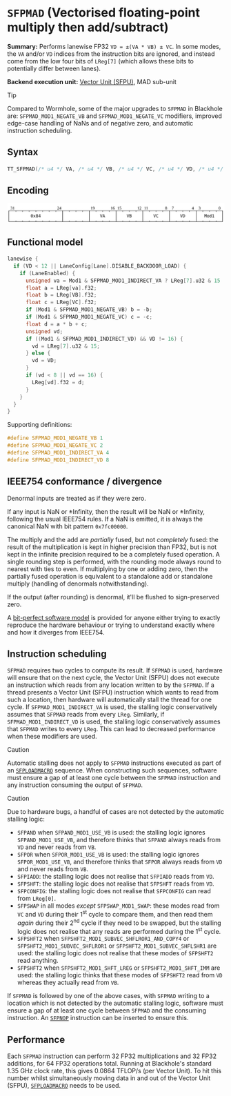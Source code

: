 # `SFPMAD` (Vectorised floating-point multiply then add/subtract)

**Summary:** Performs lanewise FP32 `VD = ±(VA * VB) ± VC`. In some modes, the `VA` and/or `VD` indices from the instruction bits are ignored, and instead come from the low four bits of `LReg[7]` (which allows these bits to potentially differ between lanes).

**Backend execution unit:** [Vector Unit (SFPU)](VectorUnit.md), MAD sub-unit

> [!TIP]
> Compared to Wormhole, some of the major upgrades to `SFPMAD` in Blackhole are: `SFPMAD_MOD1_NEGATE_VB` and `SFPMAD_MOD1_NEGATE_VC` modifiers, improved edge-case handling of NaNs and of negative zero, and automatic instruction scheduling.

## Syntax

```c
TT_SFPMAD(/* u4 */ VA, /* u4 */ VB, /* u4 */ VC, /* u4 */ VD, /* u4 */ Mod1)
```

## Encoding

![](../../../Diagrams/Out/Bits32_SFPMAD.svg)

## Functional model

```c
lanewise {
  if (VD < 12 || LaneConfig[Lane].DISABLE_BACKDOOR_LOAD) {
    if (LaneEnabled) {
      unsigned va = Mod1 & SFPMAD_MOD1_INDIRECT_VA ? LReg[7].u32 & 15 : VA;
      float a = LReg[va].f32;
      float b = LReg[VB].f32;
      float c = LReg[VC].f32;
      if (Mod1 & SFPMAD_MOD1_NEGATE_VB) b = -b;
      if (Mod1 & SFPMAD_MOD1_NEGATE_VC) c = -c;
      float d = a * b + c;
      unsigned vd;
      if ((Mod1 & SFPMAD_MOD1_INDIRECT_VD) && VD != 16) {
        vd = LReg[7].u32 & 15;
      } else {
        vd = VD;
      }
      if (vd < 8 || vd == 16) {
        LReg[vd].f32 = d;
      }
    }
  }
}
```

Supporting definitions:

```c
#define SFPMAD_MOD1_NEGATE_VB 1
#define SFPMAD_MOD1_NEGATE_VC 2
#define SFPMAD_MOD1_INDIRECT_VA 4
#define SFPMAD_MOD1_INDIRECT_VD 8
```

## IEEE754 conformance / divergence

Denormal inputs are treated as if they were zero.

If any input is NaN or ±Infinity, then the result will be NaN or ±Infinity, following the usual IEEE754 rules. If a NaN is emitted, it is always the canonical NaN with bit pattern `0x7fc00000`.

The multiply and the add are _partially_ fused, but not _completely_ fused: the result of the multiplication is kept in higher precision than FP32, but is not kept in the infinite precision required to be a completely fused operation. A single rounding step is performed, with the rounding mode always round to nearest with ties to even. If multiplying by one or adding zero, then the partially fused operation is equivalent to a standalone add or standalone multiply (handling of denormals notwithstanding).

If the output (after rounding) is denormal, it'll be flushed to sign-preserved zero.

A [bit-perfect software model](../../../Miscellaneous/FMA/README.md) is provided for anyone either trying to exactly reproduce the hardware behaviour or trying to understand exactly where and how it diverges from IEEE754.

## Instruction scheduling

`SFPMAD` requires two cycles to compute its result. If `SFPMAD` is used, hardware will ensure that on the next cycle, the Vector Unit (SFPU) does not execute an instruction which reads from any location written to by the `SFPMAD`. If a thread presents a Vector Unit (SFPU) instruction which wants to read from such a location, then hardware will automatically stall the thread for one cycle. If `SFPMAD_MOD1_INDIRECT_VA` is used, the stalling logic conservatively assumes that `SFPMAD` reads from every `LReg`. Similarly, if `SFPMAD_MOD1_INDIRECT_VD` is used, the stalling logic conservatively assumes that `SFPMAD` writes to every `LReg`. This can lead to decreased performance when these modifiers are used.

> [!CAUTION]
> Automatic stalling does not apply to `SFPMAD` instructions executed as part of an [`SFPLOADMACRO`](SFPLOADMACRO.md) sequence. When constructing such sequences, software must ensure a gap of at least one cycle between the `SFPMAD` instruction and any instruction consuming the output of `SFPMAD`.

> [!CAUTION]
> Due to hardware bugs, a handful of cases are not detected by the automatic stalling logic:
> * `SFPAND` when `SFPAND_MOD1_USE_VB` is used: the stalling logic ignores `SFPAND_MOD1_USE_VB`, and therefore thinks that `SFPAND` always reads from `VD` and never reads from `VB`.
> * `SFPOR` when `SFPOR_MOD1_USE_VB` is used: the stalling logic ignores `SFPOR_MOD1_USE_VB`, and therefore thinks that `SFPOR` always reads from `VD` and never reads from `VB`.
> * `SFPIADD`: the stalling logic does not realise that `SFPIADD` reads from `VD`.
> * `SFPSHFT`: the stalling logic does not realise that `SFPSHFT` reads from `VD`.
> * `SFPCONFIG`: the stalling logic does not realise that `SFPCONFIG` can read from `LReg[0]`.
> * `SFPSWAP` in all modes _except_ `SFPSWAP_MOD1_SWAP`: these modes read from `VC` and `VD` during their 1<sup>st</sup> cycle to compare them, and then read them _again_ during their 2<sup>nd</sup> cycle if they need to be swapped, but the stalling logic does not realise that any reads are performed during the 1<sup>st</sup> cycle.
> * `SFPSHFT2` when `SFPSHFT2_MOD1_SUBVEC_SHFLROR1_AND_COPY4` or `SFPSHFT2_MOD1_SUBVEC_SHFLROR1` or `SFPSHFT2_MOD1_SUBVEC_SHFLSHR1` are used: the stalling logic does not realise that these modes of `SFPSHFT2` read anything.
> * `SFPSHFT2` when `SFPSHFT2_MOD1_SHFT_LREG` or `SFPSHFT2_MOD1_SHFT_IMM` are used: the stalling logic thinks that these modes of `SFPSHFT2` read from `VD` whereas they actually read from `VB`.
>
> If `SFPMAD` is followed by one of the above cases, with `SFPMAD` writing to a location which is not detected by the automatic stalling logic, software must ensure a gap of at least one cycle between `SFPMAD` and the consuming instruction. An [`SFPNOP`](SFPNOP.md) instruction can be inserted to ensure this.

## Performance

Each `SFPMAD` instruction can perform 32 FP32 multiplications and 32 FP32 additions, for 64 FP32 operations total. Running at Blackhole's standard 1.35 GHz clock rate, this gives 0.0864 TFLOP/s (per Vector Unit). To hit this number whilst simultaneously moving data in and out of the Vector Unit (SFPU), [`SFPLOADMACRO`](SFPLOADMACRO.md) needs to be used.
